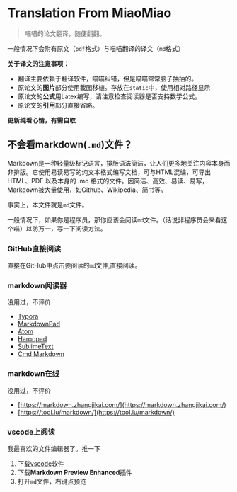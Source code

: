 # Translation From MiaoMiao
>喵喵的论文翻译，随便翻翻。

一般情况下会附有原文（`pdf`格式）与喵喵翻译的译文（`md`格式）

**关于译文的注意事项：**
- 翻译主要依赖于翻译软件，喵喵纠错，但是喵喵常常脑子抽抽的。
- 原论文的**图片**部分使用截图移植。存放在`static`中，使用相对路径显示
- 原论文的**公式**用Latex编写，请注意检查阅读器是否支持数学公式。
- 原论文的**引用**部分直接省略。

**更新纯看心情，有需自取**

## 不会看markdown(`.md`)文件？
Markdown是一种轻量级标记语言，排版语法简洁，让人们更多地关注内容本身而非排版。它使用易读易写的纯文本格式编写文档，可与HTML混编，可导出 HTML、PDF 以及本身的 .md 格式的文件。因简洁、高效、易读、易写，Markdown被大量使用，如Github、Wikipedia、简书等。

事实上，本文件就是`md`文件。

一般情况下，如果你是程序员，那你应该会阅读`md`文件。（话说非程序员会来看这个喵）以防万一，写一下阅读方法。

### GitHub直接阅读
直接在GitHub中点击要阅读的`md`文件,直接阅读。

### markdown阅读器
没用过，不评价
- [Typora](https://www.typora.io/)
- [MarkdownPad](https://markdownpad.com/)
- [Atom](https://atom.io/)
- [Haroopad](http://pad.haroopress.com/user.html)
- [SublimeText](http://www.sublimetext.com/)
- [Cmd Markdown](https://www.zybuluo.com/mdeditor)

### markdown在线
没用过，不评价
- [https://markdown.zhangjikai.com/](https://markdown.zhangjikai.com/)
- [https://tool.lu/markdown/](https://tool.lu/markdown/)


### vscode上阅读
我最喜欢的文件编辑器了。推一下
1. 下载[vscode](https://code.visualstudio.com/)软件
2. 下载**Markdown Preview Enhanced**插件
3. 打开`md`文件，右键点预览



